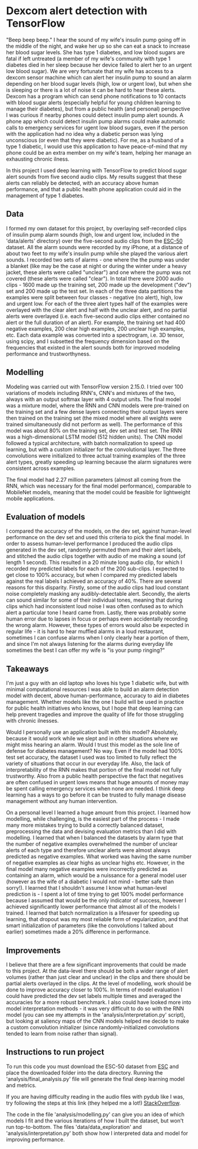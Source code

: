 
# Dexcom alert detection with TensorFlow

"Beep beep beep." I hear the sound of my wife's insulin pump going off in the middle of the night, and wake her up so she can eat a snack to increase her blood sugar levels. She has type 1 diabetes, and low blood sugars are fatal if left untreated (a member of my wife's community with type 1 diabetes died in her sleep because her device failed to alert her to an urgent low blood sugar). We are very fortunate that my wife has access to a dexcom sensor machine which can alert her insulin pump to sound an alarm depending on her blood sugar levels (high, low or urgent low), but when she is sleeping or there is a lot of noise it can be hard to hear these alerts. Dexcom has a program which can send phone notifications to 10 contacts with blood sugar alerts (especially helpful for young children learning to manage their diabetes), but from a public health (and personal) perspective I was curious if nearby phones could detect insulin pump alert sounds. A phone app which could detect insulin pump alarms could make automatic calls to emergency services for ugent low blood sugars, even if the person with the application had no idea why a diabetic person was lying unconscious (or even that they were diabetic). For me, as a husband of a type 1 diabetic, I would use this application to have peace-of-mind that my phone could be an extra member on my wife's team, helping her manage an exhausting chronic ilness.

In this project I used deep learning with TensorFlow to predict blood sugar alert sounds from five second audio clips. My results suggest that these alerts can reliably be detected, with an accuracy above human performance, and that a public health phone application could aid in the management of type 1 diabetes.

## Data

I formed my own dataset for this project, by overlaying self-recorded clips of insulin pump alarm sounds (high, low and urgent low, included in the 'data/alerts' directory) over the five-second audio clips from the [ESC-50](https://github.com/karolpiczak/ESC-50#download) dataset. All the alarm sounds were recorded by my iPhone, at a distance of about two feet to my wife's insulin pump while she played the various alert sounds. I recorded two sets of alarms - one where the the pump was under a blanket (like may be the case at night or during the winter under a heavy jacket, these alerts were called "unclear") and one where the pump was not covered (these alerts were called "clear"). In total there were 2000 audio clips - 1600 made up the training set, 200 made up the development ("dev") set and 200 made up the test set. In each of the three data partitions the examples were split between four classes - negative (no alert), high, low and urgent low. For each of the three alert types half of the examples were overlayed with the clear alert and half with the unclear alert, and no partial alerts were overlayed (i.e. each five-second audio clips either contained no alert or the full duration of an alert). For example, the training set had 400 negative examples, 200 clear high examples, 200 unclear high examples, etc. Each data example was converted into a spectrogram, i.e. 3D tensor, using scipy, and I subsetted the frequency dimension based on the frequencies that existed in the alert sounds both for improved modeling performance and trustworthyness.

## Modelling

Modeling was carried out with TensorFlow version 2.15.0. I tried over 100 variations of models including RNN's, CNN's and mixtures of the two, always with an output softmax layer with 4 output units. The final model was a mixture model, where the RNN and CNN models were pre-trained on the training set and a few dense layers connecting their output layers were then trained on the training set (the mixed model where all weights were trained simultaneously did not perform as well). The performance of this model was about 80% on the training set, dev set and test set. The RNN was a high-dimensional LSTM model (512 hidden units). The CNN model followed a typical architecture, with batch normalization to speed up learning, but with a custom initializer for the convolutional layer. The three convolutions were initialized to three actual training examples of the three alert types, greatly speeding up learning because the alarm signatures were consistent across examples.

The final model had 2.27 million parameters (almost all coming from the RNN, which was necessary for the final model performance), comparable to MobileNet models, meaning that the model could be feasible for lightweight mobile applications.

## Evaluation of models

I compared the accuracy of the models, on the dev set, against human-level performance on the dev set and used this criteria to pick the final model. In order to assess human-level performance I produced the audio clips generated in the dev set, randomly permuted them and their alert labels, and stitched the audio clips together with audio of me making a sound (of length 1 second). This resulted in a 20 minute long audio clip, for which I recorded my predicted labels for each of the 200 sub-clips. I expected to get close to 100% accuracy, but when I compared my predicted labels against the real labels I achieved an accuracy of 40%. There are several reasons for this disparity. Firstly, some of the audio clips had loud constant noise completely masking any audibly-detectable alert. Secondly, the alerts can sound similar for some of their individual tones, meaning that during clips which had inconsistent loud noise I was often confused as to which alert a particular tone I heard came from. Lastly, there was probably some human error due to lapses in focus or perhaps even accidentally recording the wrong alarm. However, these types of errors would also be expected in regular life - it is hard to hear muffled alarms in a loud restaurant, sometimes I can confuse alarms when I only clearly hear a portion of them, and since I'm not always listening for the alarms during everyday life sometimes the best I can offer my wife is "is your pump ringing?"

## Takeaways

I'm just a guy with an old laptop who loves his type 1 diabetic wife, but with minimal computational resources I was able to build an alarm detection model with decent, above human-performance, accuracy to aid in diabetes management. Whether models like the one I build will be used in practice for public health initiatives who knows, but I hope that deep learning can help prevent tragedies and improve the quality of life for those struggling with chronic ilnesses. 

Would I personally use an application built with this model? Absolutely, because it would work while we slept and in other situations where we might miss hearing an alarm. Would I trust this model as the sole line of defense for diabetes management? No way. Even if the model had 100% test set accuracy, the dataset I used was too limited to fully reflect the variety of situations that occur in our everyday life. Also, the lack of interpretability of the RNN makes that portion of the final model not fully trustworthy. Also from a public health perspective the fact that negatives are often confused in urgent lows means that huge amounts of money may be spent calling emergency services when none are needed. I think deep learning has a ways to go before it can be trusted to fully manage disease management without any human intervention.

On a personal level I learned a huge amount from this project. I learned how modelling, while challenging, is the easiest part of the process - I made many more mistakes trying to build a correctly balanced dataset, preprocessing the data and devising evaluation metrics than I did with modelling. I learned that when I balanced the datasets by alarm type that the number of negative examples overwhelmed the number of unclear alerts of each type and therefore unclear alerts were almost always predicted as negative examples. What worked was having the same number of negative examples as clear highs as unclear highs etc. However, in the final model many negative examples were incorrectly predicted as containing an alarm, which would be a nuissance for a general model user (however as the wife of a diabetic I would not mind - better safe than sorry!). I learned that I shouldn't assume I know what human-level prediction is - I spent a lot of time trying to get 100% model performance because I assumed that would be the only indicator of success, however I achieved significantly lower performance that almost all of the models I trained. I learned that batch normalization is a lifesaver for speeding up learning, that dropout was my most reliable form of regularization, and that smart initialization of parameters (like the convolutions I talked about earlier) sometimes made a 20% difference in performance.

## Improvements

I believe that there are a few significant improvements that could be made to this project. At the data-level there should be both a wider range of alert volumes (rather than just clear and unclear) in the clips and there should be partial alerts overlayed in the clips. At the level of modelling, work should be done to improve accuracy closer to 100%. In terms of model evaluation I could have predicted the dev set labels multiple times and averaged the accuracies for a more robust benchmark. I also could have looked more into model interpretation methods - it was very difficult to do so with the RNN model (you can see my attempts in the 'analysis/interpretation.py' script), but looking at saliency maps of the CNN models helped me decide to make a custom convolution initializer (since randomly-initialized convolutions tended to learn from noise rather than signal).

## Instructions to run project

To run this code you must download the ESC-50 dataset from 
[ESC](https://github.com/karolpiczak/ESC-50#download) and place the downloaded
folder into the data directory. Running the 'analysis/final_analysis.py' file will generate the final deep learning model and metrics.

If you are having difficulty reading in the audio files with pydub like I was, try following the steps at this link (they helped me a lot!) [StackOverflow](https://stackoverflow.com/questions/77110765/error-while-run-command-ffmpeg-library-not-loaded-opt-homebrew-opt-mbedtls-l).

The code in the file 'analysis/modelling.py' can give you an idea of which models I fit and the various iterations of how I built the dataset, but won't run top-to-bottom. The files 'data/data_exploration' and 'analysis/interpretation.py' both show how I interpreted data and model for improving performance.